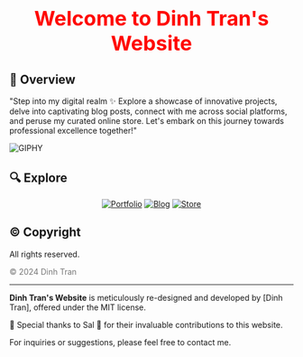 <div align="center">
  <h1 id="title" style="font-size: 36px; font-weight: bold;">Welcome to Dinh Tran's Website</h1>
</div>

<style>
    @keyframes changeColor {
        0% { color: #ff0000; }   /* Red */
        14% { color: #ff7f00; }  /* Orange */
        28% { color: #ffff00; }  /* Yellow */
        42% { color: #00ff00; }  /* Green */
        56% { color: #0000ff; }  /* Blue */
        70% { color: #4b0082; }  /* Indigo */
        84% { color: #9400d3; }  /* Violet */
        100% { color: #ff0000; } /* Back to Red */
    }

    #title {
        animation: changeColor 10s infinite;
    }
</style>

## 📝 Overview
"Step into my digital realm ✨ Explore a showcase of innovative projects, delve into captivating blog posts, connect with me across social platforms, and peruse my curated online store. Let's embark on this journey towards professional excellence together!"

![GIPHY](https://media.giphy.com/media/SHjOSDkKZ18qOHA5B5/giphy.gif)

## 🔍 Explore

<p align="center">
    <a href="#"><img src="https://img.shields.io/badge/Portfolio-Home-red" alt="Portfolio"></a>
    <a href="#"><img src="https://img.shields.io/badge/Blog-Read-blue" alt="Blog"></a>
    <a href="#"><img src="https://img.shields.io/badge/Store-Shop-green" alt="Store"></a>
</p>

## © Copyright

All rights reserved.

<span style="font-size: 14px; color: #777;">&copy; 2024 Dinh Tran</span>

---

**Dinh Tran's Website** is meticulously re-designed and developed by [Dinh Tran], offered under the MIT license.

🌟 Special thanks to Sal 🌟 for their invaluable contributions to this website.

For inquiries or suggestions, please feel free to contact me.


